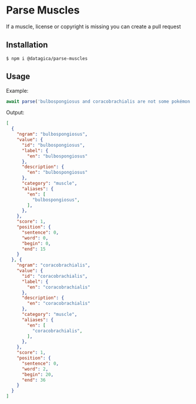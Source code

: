 # Parse Muscles

If a muscle, license or copyright is missing you can create a pull request

## Installation

    $ npm i @datagica/parse-muscles

## Usage

Example:

```javascript
await parse('bulbospongiosus and coracobrachialis are not some pokémon or dinosaur names')
```

Output:

```json
[
  {
    "ngram": "bulbospongiosus",
    "value": {
      "id": "bulbospongiosus",
      "label": {
        "en": "bulbospongiosus"
      },
      "description": {
        "en": "bulbospongiosus"
      },
      "category": "muscle",
      "aliases": {
        "en": [
          "bulbospongiosus",
        ],
      },
    },
    "score": 1,
    "position": {
      "sentence": 0,
      "word": 0,
      "begin": 0,
      "end": 15
    }
  }, {
    "ngram": "coracobrachialis",
    "value": {
      "id": "coracobrachialis",
      "label": {
        "en": "coracobrachialis"
      },
      "description": {
        "en": "coracobrachialis"
      },
      "category": "muscle",
      "aliases": {
        "en": [
          "coracobrachialis",
        ],
      },
    },
    "score": 1,
    "position": {
      "sentence": 0,
      "word": 2,
      "begin": 20,
      "end": 36
    }
  }
]
```
